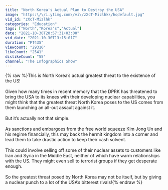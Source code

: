 ```yaml
---
title: "North Korea's Actual Plan to Destroy the USA"
image: "https:\/\/i.ytimg.com\/vi\/zXcT-Mizlhk\/hqdefault.jpg"
vid_id: "zXcT-Mizlhk"
categories: "Education"
tags: ["North","Korea's","Actual"]
date: "2021-10-30T20:57:31+03:00"
vid_date: "2021-10-30T13:15:01Z"
duration: "PT43S"
viewcount: "29316"
likeCount: "2541"
dislikeCount: "55"
channel: "The Infographics Show"
---
```

{% raw %}This is North Korea’s actual greatest threat to the existence of the US!<br /><br />Given how many times in recent memory that the DPRK has threatened to bring the USA to its knees with their developing nuclear capabilities, you might think that the greatest threat North Korea poses to the US comes from them launching an all-out assault against it.<br /><br />But it’s actually not that simple.<br /><br />As sanctions and embargoes from the free world squeeze Kim Jong Un and his regime financially, this may back the hermit kingdom into a corner and lead them to take drastic action to keep their cash solvent. <br /><br />This could involve selling off some of their nuclear assets to customers like Iran and Syria in the Middle East, neither of which have warm relationships with the US. They might even sell to terrorist groups if they get desperate enough.<br /><br />So the greatest threat posed by North Korea may not be itself, but by giving a nuclear punch to a lot of the USA’s bitterest rivals!{% endraw %}

